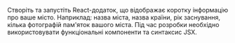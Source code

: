 Створіть та запустіть React-додаток, що відображає коротку інформацію про ваше місто. Наприклад: назва міста, назва країни, рік заснування, кілька фотографій пам'яток вашого міста. Під час розробки необхідно використовувати функціональні компоненти та синтаксис JSX.
